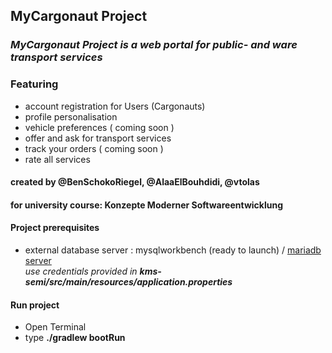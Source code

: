 ## MyCargonaut Project  
### ***MyCargonaut Project is a web portal for public- and ware transport services***  
### Featuring
- account registration for Users (Cargonauts)
- profile personalisation
- vehicle preferences ( coming soon )
- offer and ask for transport services
- track your orders ( coming soon )
- rate all services

#### created by @BenSchokoRiegel, @AlaaElBouhdidi, @vtolas
#### for university course: Konzepte Moderner Softwareentwicklung
#### Project prerequisites
- external database server : mysqlworkbench (ready to launch) / [mariadb server](https://springframework.guru/configuring-spring-boot-for-mariadb/)  
*use credentials provided in **kms-semi/src/main/resources/application.properties*** 

#### Run project
- Open Terminal
- type **./gradlew bootRun**
